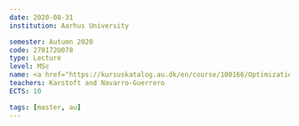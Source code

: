 ```yaml
---
date: 2020-08-31
institution: Aarhus University

semester: Autumn 2020
code: 270172U078
type: Lecture
level: MSc
name: <a href="https://kursuskatalog.au.dk/en/course/100166/Optimization-and-Data-Analytics" title="Details" target="_blank">Optimization and Data Analytics</a>
teachers: Karstoft and Navarro-Guerrero 
ECTS: 10

tags: [master, au]
---
```

